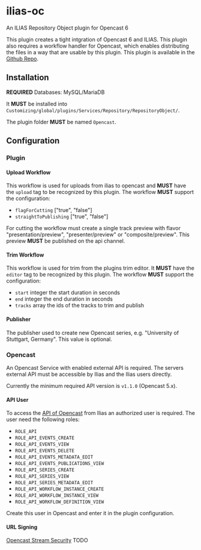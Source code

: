 # ilias-oc
An ILIAS Repository Object plugin for Opencast 6

This plugin creates a tight intgration of Opencast 6 and ILIAS.
This plugin also requires a workflow handler for Opencast, which enables distributing the files in a way that are usable by this plugin.
This plugin is available in the [Github Repo](https://github.com/pascalseeland/opencast).

## Installation

__REQUIRED__ Databases: MySQL/MariaDB

It __MUST__ be installed into `Customizing/global/plugins/Services/Repository/RepositoryObject/`.

The plugin folder __MUST__ be named `Opencast`.

## Configuration

### Plugin

#### Upload Workflow

This workflow is used for uploads from ilias to opencast and __MUST__ have the `upload` tag to be recognized by this plugin.
The workflow __MUST__ support the configuration:
- `flagForCutting` ["true", "false"]
- `straightToPublishing` ["true", "false"]

For cutting the workflow must create a single track preview with flavor "presentation/preview", "presenter/preview" or "composite/preview".
This preview __MUST__ be published on the api channel.

#### Trim Workflow

This workflow is used for trim from the plugins trim editor.
It __MUST__ have the `editor` tag to be recognized by this plugin.
The workflow __MUST__ support the configuration:
- `start` integer the start duration in seconds
- `end` integer the end duration in seconds
- `tracks` array the ids of the tracks to trim and publish

#### Publisher
The publisher used to create new Opencast series, e.g. "University of Stuttgart, Germany".
This value is optional.

### Opencast
An Opencast Service with enabled external API is required.
The servers external API must be accessible by Ilias and the Ilias users directly.

Currently the minimum required API version is `v1.1.0` (Opencast 5.x).

#### API User
To access the [API of Opencast](https://docs.opencast.org/develop/admin/configuration/external-api/) from Ilias an authorized user is required.
The user need the following roles:
- `ROLE_API`
- `ROLE_API_EVENTS_CREATE`
- `ROLE_API_EVENTS_VIEW`
- `ROLE_API_EVENTS_DELETE`
- `ROLE_API_EVENTS_METADATA_EDIT`
- `ROLE_API_EVENTS_PUBLICATIONS_VIEW`
- `ROLE_API_SERIES_CREATE`
- `ROLE_API_SERIES_VIEW`
- `ROLE_API_SERIES_METADATA_EDIT`
- `ROLE_API_WORKFLOW_INSTANCE_CREATE`
- `ROLE_API_WORKFLOW_INSTANCE_VIEW`
- `ROLE_API_WORKFLOW_DEFINITION_VIEW`

Create this user in Opencast and enter it in the plugin configuration.

#### URL Signing
[Opencast Stream Security](https://docs.opencast.org/develop/admin/configuration/stream-security/)
TODO